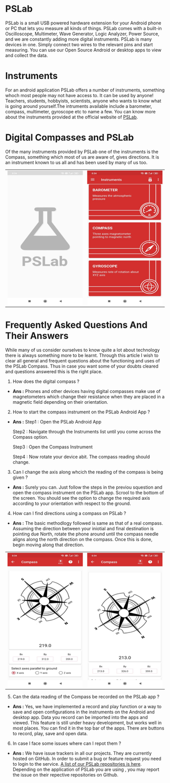 PSLab
=======
PSLab is a small USB powered hardware extension for your Android phone or PC that lets you measure all kinds of things. PSLab comes with a built-in Oscilloscope, Multimeter, Wave Generator, Logic Analyzer, Power Source, and we are constantly adding more digital instruments. PSLab is many devices in one. Simply connect two wires to the relevant pins and start measuring. You can use our Open Source Android or desktop apps to view and collect the data.

Instruments
=============
For an android application PSLab offers a number of instruments, something whoch most people may not have access to. It can be used by anyone! Teachers, students, hobbyists, scientists, anyone who wants to know what is going around yourself.The intruments available include a barometer, compass, multimeter, gyroscope etc to name a few. You can know more about the instruments provided at the official website of [PSLab](https://pslab.io/).

Digital Compasses and PSLab
=============================
Of the many instruments provided by PSLab one of the instruments is the Compass, something which most of us are aware of, gives directions. It is an instrument known to us all and has been used by many of us too.

<table>
    <tr>
        <td><img src="/images/Compass3.jpg"></td>
        <td><img src="/images/Compass2.jpg"></td>
    </tr>
</table>

Frequently Asked Questions And Their Answers
=============================================
While many of us consider ourselves to know quite a lot about technology there is always something more to be learnt. Through this article I wish to clear all general and frequent questions about the functioning and uses of the PSLab Compass. Thus in case you want some of your doubts cleared and questions answered this is the right place.

1) How does the digital compass ? 
* **Ans :** Phones and other devices having digital compasses make use of magnetometers which change their resistance when they are placed in a magnetic field depending on their orientation.

2) How to start the compass instrument on the PSLab Android App ?
* **Ans :** 
   Step1 : Open the PSLab Android App

   Step2 : Navigate through the Instruments list until you come across the Compass option.

   Step3 : Open the Compass Instrument

   Step4 : Now rotate your device abit. The compass reading should change.

3) Can I change the axis along whcich the reading of the compass is being given ?
* **Ans :** Surely you can. Just follow the steps in the previou squestion and open the compass instrument on the PSLab app. Scrool to the bottom of the screen. You should see the option to change the required axis according to your orientation with respect to the ground.

4) How can I find directions using a compass on PSLab ?
* **Ans :** The basic methodlogy followed is same as that of a real compass. Assuming the direction between your iniotial and final destination is pointing due North, rotate the phone around until the compass needle aligns along the north direction on the compass. Once this is done, begin moving along that direction.

<table>
    <tr>
        <td><img src="/images/Compass1.jpg"></td>
        <td><img src="/images/Compass4.jpg"></td>
    </tr>
</table>

5) Can the data reading of the Compass be recorded on the PSLab app ?
* **Ans :** Yes, we have implemented a record and play function or a way to save and open configurations in the instruments on the Android and desktop app. Data you record can be imported into the apps and viewed. This feature is still under heavy development, but works well in most places. You can find it in the top bar of the apps. There are buttons to record, play, save and open data.

6) In case I face some issues where can I repot them ?
* **Ans :** We have issue trackers in all our projects. They are currently hosted on GitHub. In order to submit a bug or feature request you need to login to the service. [A list of our PSLab repositories is here](https://github.com/fossasia?utf8=%E2%9C%93&q=pslab). Depending on the application of PSLab you are using , you may report the issue on their repective repositories on Github.
